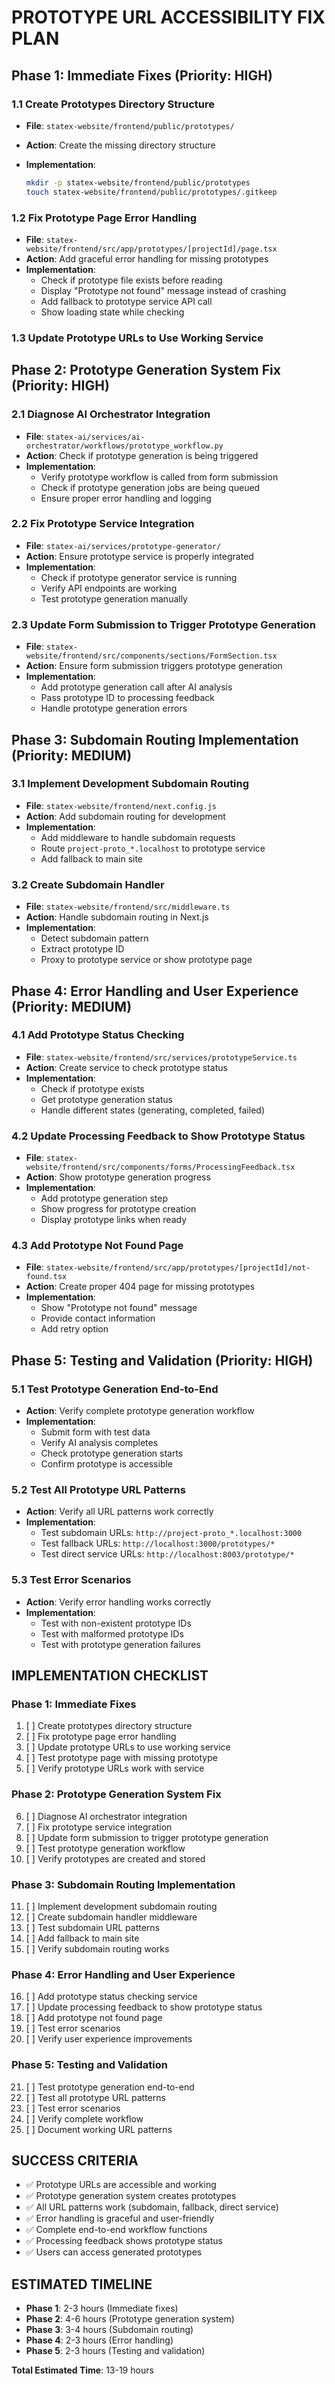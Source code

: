 # PROTOTYPE URL ACCESSIBILITY FIX PLAN

## **Phase 1: Immediate Fixes (Priority: HIGH)**

### **1.1 Create Prototypes Directory Structure**

- **File**: `statex-website/frontend/public/prototypes/`
- **Action**: Create the missing directory structure
- **Implementation**:

  ```bash
  mkdir -p statex-website/frontend/public/prototypes
  touch statex-website/frontend/public/prototypes/.gitkeep
  ```

### **1.2 Fix Prototype Page Error Handling**

- **File**: `statex-website/frontend/src/app/prototypes/[projectId]/page.tsx`
- **Action**: Add graceful error handling for missing prototypes
- **Implementation**:
  - Check if prototype file exists before reading
  - Display "Prototype not found" message instead of crashing
  - Add fallback to prototype service API call
  - Show loading state while checking

### **1.3 Update Prototype URLs to Use Working Service**

## **Phase 2: Prototype Generation System Fix (Priority: HIGH)**

### **2.1 Diagnose AI Orchestrator Integration**

- **File**: `statex-ai/services/ai-orchestrator/workflows/prototype_workflow.py`
- **Action**: Check if prototype generation is being triggered
- **Implementation**:
  - Verify prototype workflow is called from form submission
  - Check if prototype generation jobs are being queued
  - Ensure proper error handling and logging

### **2.2 Fix Prototype Service Integration**

- **File**: `statex-ai/services/prototype-generator/`
- **Action**: Ensure prototype service is properly integrated
- **Implementation**:
  - Check if prototype generator service is running
  - Verify API endpoints are working
  - Test prototype generation manually

### **2.3 Update Form Submission to Trigger Prototype Generation**

- **File**: `statex-website/frontend/src/components/sections/FormSection.tsx`
- **Action**: Ensure form submission triggers prototype generation
- **Implementation**:
  - Add prototype generation call after AI analysis
  - Pass prototype ID to processing feedback
  - Handle prototype generation errors

## **Phase 3: Subdomain Routing Implementation (Priority: MEDIUM)**

### **3.1 Implement Development Subdomain Routing**

- **File**: `statex-website/frontend/next.config.js`
- **Action**: Add subdomain routing for development
- **Implementation**:
  - Add middleware to handle subdomain requests
  - Route `project-proto_*.localhost` to prototype service
  - Add fallback to main site

### **3.2 Create Subdomain Handler**

- **File**: `statex-website/frontend/src/middleware.ts`
- **Action**: Handle subdomain routing in Next.js
- **Implementation**:
  - Detect subdomain pattern
  - Extract prototype ID
  - Proxy to prototype service or show prototype page

## **Phase 4: Error Handling and User Experience (Priority: MEDIUM)**

### **4.1 Add Prototype Status Checking**

- **File**: `statex-website/frontend/src/services/prototypeService.ts`
- **Action**: Create service to check prototype status
- **Implementation**:
  - Check if prototype exists
  - Get prototype generation status
  - Handle different states (generating, completed, failed)

### **4.2 Update Processing Feedback to Show Prototype Status**

- **File**: `statex-website/frontend/src/components/forms/ProcessingFeedback.tsx`
- **Action**: Show prototype generation progress
- **Implementation**:
  - Add prototype generation step
  - Show progress for prototype creation
  - Display prototype links when ready

### **4.3 Add Prototype Not Found Page**

- **File**: `statex-website/frontend/src/app/prototypes/[projectId]/not-found.tsx`
- **Action**: Create proper 404 page for missing prototypes
- **Implementation**:
  - Show "Prototype not found" message
  - Provide contact information
  - Add retry option

## **Phase 5: Testing and Validation (Priority: HIGH)**

### **5.1 Test Prototype Generation End-to-End**

- **Action**: Verify complete prototype generation workflow
- **Implementation**:
  - Submit form with test data
  - Verify AI analysis completes
  - Check prototype generation starts
  - Confirm prototype is accessible

### **5.2 Test All Prototype URL Patterns**

- **Action**: Verify all URL patterns work correctly
- **Implementation**:
  - Test subdomain URLs: `http://project-proto_*.localhost:3000`
  - Test fallback URLs: `http://localhost:3000/prototypes/*`
  - Test direct service URLs: `http://localhost:8003/prototype/*`

### **5.3 Test Error Scenarios**

- **Action**: Verify error handling works correctly
- **Implementation**:
  - Test with non-existent prototype IDs
  - Test with malformed prototype IDs
  - Test with prototype generation failures

## **IMPLEMENTATION CHECKLIST**

### **Phase 1: Immediate Fixes**

1. [ ] Create prototypes directory structure
2. [ ] Fix prototype page error handling
3. [ ] Update prototype URLs to use working service
4. [ ] Test prototype page with missing prototype
5. [ ] Verify prototype URLs work with service

### **Phase 2: Prototype Generation System Fix**

6. [ ] Diagnose AI orchestrator integration
7. [ ] Fix prototype service integration
8. [ ] Update form submission to trigger prototype generation
9. [ ] Test prototype generation workflow
10. [ ] Verify prototypes are created and stored

### **Phase 3: Subdomain Routing Implementation**

11. [ ] Implement development subdomain routing
12. [ ] Create subdomain handler middleware
13. [ ] Test subdomain URL patterns
14. [ ] Add fallback to main site
15. [ ] Verify subdomain routing works

### **Phase 4: Error Handling and User Experience**

16. [ ] Add prototype status checking service
17. [ ] Update processing feedback to show prototype status
18. [ ] Add prototype not found page
19. [ ] Test error scenarios
20. [ ] Verify user experience improvements

### **Phase 5: Testing and Validation**

21. [ ] Test prototype generation end-to-end
22. [ ] Test all prototype URL patterns
23. [ ] Test error scenarios
24. [ ] Verify complete workflow
25. [ ] Document working URL patterns

## **SUCCESS CRITERIA**

- ✅ Prototype URLs are accessible and working
- ✅ Prototype generation system creates prototypes
- ✅ All URL patterns work (subdomain, fallback, direct service)
- ✅ Error handling is graceful and user-friendly
- ✅ Complete end-to-end workflow functions
- ✅ Processing feedback shows prototype status
- ✅ Users can access generated prototypes

## **ESTIMATED TIMELINE**

- **Phase 1**: 2-3 hours (Immediate fixes)
- **Phase 2**: 4-6 hours (Prototype generation system)
- **Phase 3**: 3-4 hours (Subdomain routing)
- **Phase 4**: 2-3 hours (Error handling)
- **Phase 5**: 2-3 hours (Testing and validation)

**Total Estimated Time**: 13-19 hours
